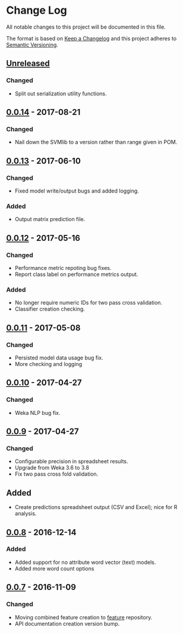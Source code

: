 # Change Log
All notable changes to this project will be documented in this file.

The format is based on [Keep a Changelog](http://keepachangelog.com/)
and this project adheres to [Semantic Versioning](http://semver.org/).


## [Unreleased]
### Changed
- Split out serialization utility functions.


## [0.0.14] - 2017-08-21
### Changed
- Nail down the SVMlib to a version rather than range given in POM.


## [0.0.13] - 2017-06-10
### Changed
- Fixed model write/output bugs and added logging.

### Added
- Output matrix prediction file.


## [0.0.12] - 2017-05-16
### Changed
- Performance metric repoting bug fixes.
- Report class label on performance metrics output.

### Added
- No longer require numeric IDs for two pass cross validation.
- Classifier creation checking.


## [0.0.11] - 2017-05-08
### Changed
- Persisted model data usage bug fix.
- More checking and logging


## [0.0.10] - 2017-04-27
### Changed
- Weka NLP bug fix.


## [0.0.9] - 2017-04-27
### Changed
- Configurable precision in spreadsheet results.
- Upgrade from Weka 3.6 to 3.8
- Fix two pass cross fold validation.

## Added
- Create predictions spreadsheet output (CSV and Excel); nice for R analysis.


## [0.0.8] - 2016-12-14
### Added
- Added support for no attribute word vector (text) models.
- Added more word count options


## [0.0.7] - 2016-11-09
### Changed
- Moving combined feature creation to [feature](https://github.com/plandes/clj-nlp-feature) repository.
- API documentation creation version bump.


[Unreleased]: https://github.com/plandes/clj-ml-model/compare/v0.0.14...HEAD
[0.0.14]: https://github.com/plandes/clj-ml-model/compare/v0.0.13...v0.0.14
[0.0.13]: https://github.com/plandes/clj-ml-model/compare/v0.0.12...v0.0.13
[0.0.12]: https://github.com/plandes/clj-ml-model/compare/v0.0.11...v0.0.12
[0.0.11]: https://github.com/plandes/clj-ml-model/compare/v0.0.10...v0.0.11
[0.0.10]: https://github.com/plandes/clj-ml-model/compare/v0.0.9...v0.0.10
[0.0.9]: https://github.com/plandes/clj-ml-model/compare/v0.0.8...v0.0.9
[0.0.8]: https://github.com/plandes/clj-ml-model/compare/v0.0.7...v0.0.8
[0.0.7]: https://github.com/plandes/clj-ml-model/compare/v0.0.6...v0.0.7
